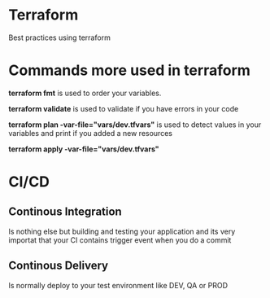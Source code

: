 # Terraform
Best practices using terraform

# Commands more used in terraform 
**terraform fmt**  is used to order your variables.  

**terraform validate**  is used to validate if you have errors in your code

**terraform plan -var-file="vars/dev.tfvars"** is used to detect values in your variables and print if you added a new resources 

**terraform apply -var-file="vars/dev.tfvars"** 

# CI/CD
## Continous Integration 

Is nothing else but building and testing your application and its very importat that your CI contains trigger event when you do a commit 

## Continous Delivery 
Is normally deploy to your test environment like DEV, QA or PROD

